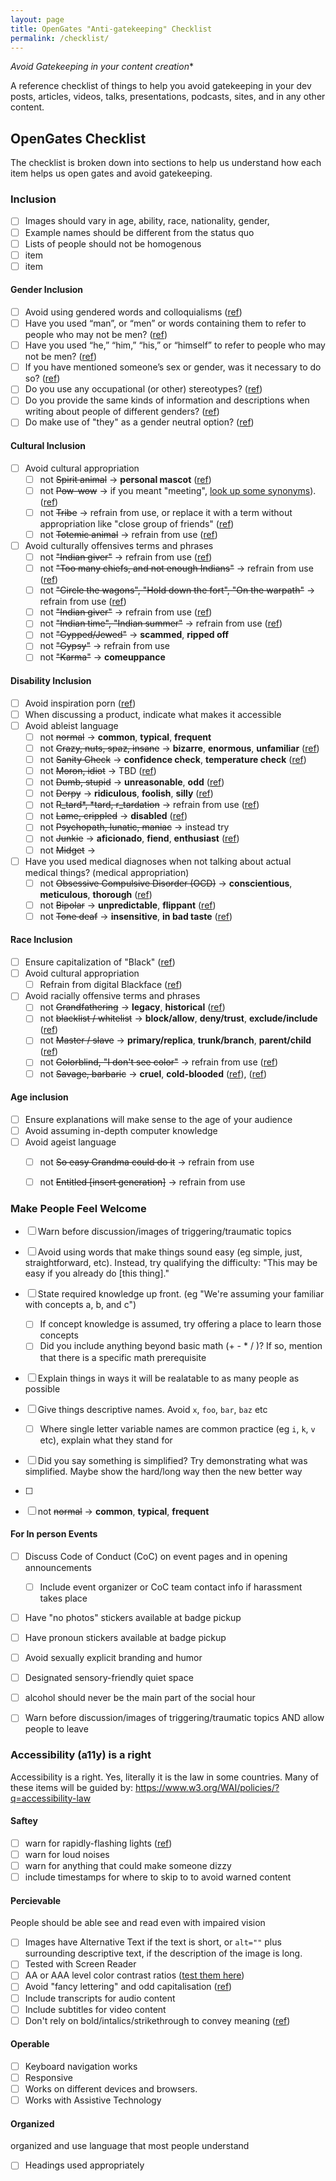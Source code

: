 ```yaml
---
layout: page
title: OpenGates "Anti-gatekeeping" Checklist
permalink: /checklist/
---
```



*Avoid Gatekeeping in your content creation**

A reference checklist of things to help you avoid gatekeeping in your dev posts, articles, videos, talks, presentations, podcasts, sites, and in any other content.

## OpenGates Checklist

The checklist is broken down into sections to help us understand how each item helps us open gates and avoid gatekeeping.

### Inclusion
 - [ ] Images should vary in age, ability, race, nationality, gender, 
 - [ ] Example names should be different from the status quo
 - [ ] Lists of people should not be homogenous
 - [ ] item
 - [ ] item

#### Gender Inclusion
 - [ ] Avoid using gendered words and colloquialisms ([ref](https://writingcenter.unc.edu/tips-and-tools/gender-inclusive-language/))
 - [ ] Have you used “man”, or “men” or words containing them to refer to people who may not be men? ([ref](https://writingcenter.unc.edu/tips-and-tools/gender-inclusive-language/))
 - [ ] Have you used “he,” “him,” “his,” or “himself” to refer to people who may not be men? ([ref](https://writingcenter.unc.edu/tips-and-tools/gender-inclusive-language/))
 - [ ] If you have mentioned someone’s sex or gender, was it necessary to do so? ([ref](https://writingcenter.unc.edu/tips-and-tools/gender-inclusive-language/))
 - [ ] Do you use any occupational (or other) stereotypes? ([ref](https://writingcenter.unc.edu/tips-and-tools/gender-inclusive-language/))
 - [ ] Do you provide the same kinds of information and descriptions when writing about people of different genders? ([ref](https://writingcenter.unc.edu/tips-and-tools/gender-inclusive-language/))
 - [ ] Do make use of "they" as a gender neutral option? ([ref](https://writingcenter.unc.edu/tips-and-tools/gender-inclusive-language/))

#### Cultural Inclusion
- [ ] Avoid cultural appropriation
    - [ ] not ~~Spirit animal~~ → **personal mascot** ([ref](https://www.selfdefined.app/definitions/pow-wow/))
    - [ ] not ~~Pow-wow~~ → if you meant "meeting", [look up some synonyms](https://www.thesaurus.com/browse/meeting)). ([ref](https://www.selfdefined.app/definitions/pow-wow/))
    - [ ] not ~~Tribe~~ → refrain from use, or replace it with a term without appropriation like "close group of friends" ([ref](https://www.selfdefined.app/definitions/tribe/))
    - [ ] not ~~Totemic animal~~ → refrain from use ([ref](https://www.selfdefined.app/definitions/totemic-animal/))
- [ ] Avoid culturally offensives terms and phrases
    - [ ] not ~~"Indian giver"~~ → refrain from use ([ref](https://www.ictinc.ca/blog/culturally-offensive-phrases-you-should-use-at))
    - [ ] not ~~"Too many chiefs, and not enough Indians"~~ → refrain from use ([ref](https://www.ictinc.ca/blog/culturally-offensive-phrases-you-should-use-at))
    - [ ] not ~~"Circle the wagons", "Hold down the fort", "On the warpath"~~ → refrain from use ([ref](https://www.ictinc.ca/blog/culturally-offensive-phrases-you-should-use-at))
    - [ ] not ~~"Indian giver"~~ → refrain from use ([ref](https://www.ictinc.ca/blog/indian-giver-come-can-give-back))
    - [ ] not ~~"Indian time", "Indian summer"~~ → refrain from use ([ref](https://www.ictinc.ca/blog/culturally-offensive-phrases-you-should-use-at))
    - [ ] not ~~"Gypped/Jewed"~~ → **scammed**, **ripped off**
    - [ ] not ~~"Gypsy"~~ → refrain from use 
    - [ ] not ~~"Karma"~~ → **comeuppance**

#### Disability Inclusion
- [ ] Avoid inspiration porn ([ref](https://www.youtube.com/watch?v=SxrS7-I_sMQ))
- [ ] When discussing a product, indicate what makes it accessible
- [ ] Avoid ableist language
    - [ ] not ~~normal~~ → **common**, **typical**, **frequent**
    - [ ] not ~~Crazy, nuts, spaz, insane~~ → **bizarre**, **enormous**, **unfamiliar** ([ref](https://www.selfdefined.app/definitions/crazy/))
    - [ ] not ~~Sanity Check~~ → **confidence check**, **temperature check** ([ref](https://www.selfdefined.app/definitions/sanity-check/))
    - [ ] not ~~Moron, idiot~~ → TBD ([ref](https://www.selfdefined.app/definitions/idiot/))
    - [ ] not ~~Dumb, stupid~~ → **unreasonable**, **odd** ([ref](https://www.selfdefined.app/definitions/stupid/))
    - [ ] not ~~Derpy~~ → **ridiculous**, **foolish**, **silly** ([ref](https://www.selfdefined.app/definitions/derpy/))
    - [ ] not ~~R_tard*, *tard, r_tardation~~ →  refrain from use ([ref](https://www.selfdefined.app/definitions/r-word/))
    - [ ] not ~~Lame, crippled~~ → **disabled** ([ref](https://www.selfdefined.app/lame/))
    - [ ] not ~~Psychopath, lunatic, maniac~~ →  instead try
    - [ ] not ~~Junkie~~ → **aficionado**, **fiend**, **enthusiast** ([ref](https://www.selfdefined.app/definitions/junkie/))
    - [ ] not ~~Midget~~ → 
- [ ] Have you used medical diagnoses when not talking about actual medical things? (medical appropriation)
    - [ ] not ~~Obsessive Compulsive Disorder (OCD)~~ → **conscientious**, **meticulous**, **thorough** ([ref](https://www.selfdefined.app/definitions/obsessive-compulsive-disorder/))
    - [ ] not ~~Bipolar~~ →  **unpredictable**, **flippant** ([ref](https://ibpf.org/articles/please-stop-saying-bipolar-when-you-mean-unpredictable-or-broken/))
    - [ ] not ~~Tone deaf~~ → **insensitive**, **in bad taste** ([ref](https://www.selfdefined.app/definitions/tone-deaf/))

#### Race Inclusion
- [ ] Ensure capitalization of "Black" ([ref](https://apnews.com/article/entertainment-cultures-race-and-ethnicity-us-news-ap-top-news-7e36c00c5af0436abc09e051261fff1f))
- [ ] Avoid cultural appropriation
    - [ ] Refrain from digital Blackface ([ref](https://www.selfdefined.app/definitions/digital-blackface/))
- [ ] Avoid racially offensive terms and phrases
    - [ ] not ~~Grandfathering~~ → **legacy**, **historical** ([ref](https://www.selfdefined.app/definitions/grandfathering/))
    - [ ] not ~~blacklist / whitelist~~ → **block/allow**, **deny/trust**, **exclude/include** ([ref](https://www.selfdefined.app/definitions/blacklist-whitelist/))
    - [ ] not ~~Master / slave~~ →  **primary/replica**, **trunk/branch**, **parent/child** ([ref](https://www.selfdefined.app/definitions/master-slave/))
    - [ ] not ~~Colorblind, "I don't see color"~~ → refrain from use ([ref](https://medium.com/@tinu/what-you-erase-when-you-say-i-dont-see-color-73360346afa7))
    - [ ] not ~~Savage, barbaric~~ → **cruel**, **cold-blooded** ([ref](https://www.selfdefined.app/definitions/savage/)), ([ref](https://www.selfdefined.app/definitions/barbaric/))

#### Age inclusion
- [ ] Ensure explanations will make sense to the age of your audience
- [ ] Avoid assuming in-depth computer knowledge
- [ ] Avoid ageist language
    - [ ] not ~~So easy Grandma could do it~~ → refrain from use 
    - [ ] not ~~Entitled [insert generation]~~ → refrain from use



### Make People Feel Welcome
- [ ] Warn before discussion/images of triggering/traumatic topics
- [ ] Avoid using words that make things sound easy (eg simple, just, straightforward, etc). Instead, try qualifying the difficulty: "This may be easy if you already do [this thing]."
- [ ] State required knowledge up front. (eg "We're assuming your familiar with concepts a, b, and c")
    - [ ] If concept knowledge is assumed, try offering a place to learn those concepts
    - [ ] Did you include anything beyond basic math (+ - * / )? If so, mention that there is a specific math prerequisite
- [ ] Explain things in ways it will be realatable to as many people as possible
- [ ] Give things descriptive names. Avoid `x`, `foo`, `bar`, `baz` etc
    - [ ] Where single letter variable names are common practice (eg `i`, `k`, `v` etc), explain what they stand for
- [ ] Did you say something is simplified? Try demonstrating what was simplified. Maybe show the hard/long way then the new better way
- [ ] <!--Don't talk down to non-engineering teammates and end users!-->
- [ ] not ~~normal~~ → **common**, **typical**, **frequent**


#### For In person Events
- [ ] Discuss Code of Conduct (CoC) on event pages and in opening announcements
    - [ ] Include event organizer or CoC team contact info if harassment takes place
- [ ] Have "no photos" stickers available at badge pickup
- [ ] Have pronoun stickers available at badge pickup
- [ ] Avoid sexually explicit branding and humor
- [ ] Designated sensory-friendly quiet space
- [ ] alcohol should never be the main part of the social hour
- [ ] Warn before discussion/images of triggering/traumatic topics AND allow people to leave


### Accessibility (a11y) is a right
Accessibility is a right. Yes, literally it is the law in some countries.
Many of these items will be guided by: https://www.w3.org/WAI/policies/?q=accessibility-law

#### Saftey
- [ ] warn for rapidly-flashing lights ([ref](https://www.epilepsy.com/learn/triggers-seizures/photosensitivity-and-seizures#:~:text=For%20about%203%25%20of%20people,common%20in%20children%20and%20adolescents))
- [ ] warn for loud noises
- [ ] warn for anything that could make someone dizzy
- [ ] include timestamps for where to skip to to avoid warned content

#### Percievable
People should be able see and read even with impaired vision
- [ ] Images have Alternative Text if the text is short, or `alt=""` plus surrounding descriptive text, if the description of the image is long.
- [ ] Tested with Screen Reader
- [ ] AA or AAA level color contrast ratios ([test them here](http://colorsafe.co/))
- [ ] Avoid "fancy lettering" and odd capitalisation ([ref](https://www.selfdefined.app/definitions/spongebob-case/))
- [ ] Include transcripts for audio content
- [ ] Include subtitles for video content
- [ ] Don't rely on bold/intalics/strikethrough to convey meaning ([ref](https://www.tempertemper.net/blog/be-careful-with-strikethrough))

#### Operable
- [ ] Keyboard navigation works
- [ ] Responsive
- [ ] Works on different devices and browsers.
- [ ] Works with Assistive Technology

#### Organized
organized and use language that most people understand
- [ ] Headings used appropriately

